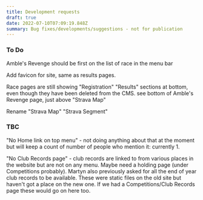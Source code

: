 ```yaml
---
title: Development requests
draft: true
date: 2022-07-10T07:09:19.848Z
summary: Bug fixes/developments/suggestions - not for publication
---
```

### To Do

Amble's Revenge should be first on the list of race in the menu bar

Add favicon for site, same as results pages.

Race pages are still showing "Registration" "Results" sections at bottom, even though they have been deleted from the CMS.  see bottom of Amble's Revenge page, just above "Strava Map"

Rename "Strava Map" "Strava Segment"

### TBC

"No Home link on top menu" - not doing anything about that at the moment but will keep a count of number of people who mention it: currently 1.

"No Club Records page" - club records are linked to from various places in the website but are not on any menu. Maybe need a holding page (under Competitions probably).  Martyn also previously asked for all the end of year club records to be available. These were static files on the old site but haven't got a place on the new one. If we had a Competitions/Club Records page these would go on here too.






